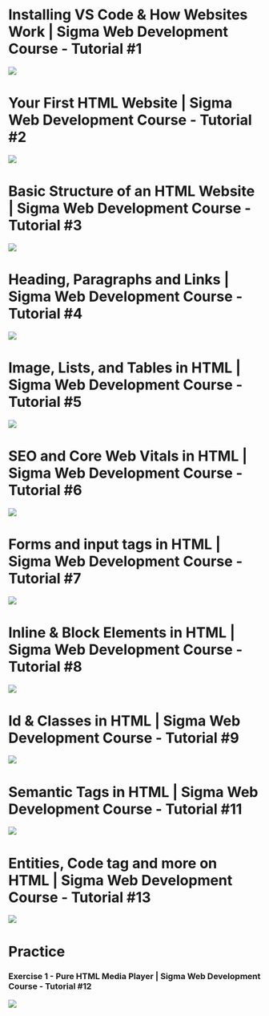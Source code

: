 <h1>Installing VS Code & How Websites Work | Sigma Web Development Course - Tutorial #1</h1>
<a href="https://youtu.be/tVzUXW6siu0?si=egEyZ7TER8TCotOI"><img src="https://github.com/user-attachments/assets/59117578-45fe-47eb-b213-3994695bd863"></a>
<br/>

<h1>Your First HTML Website | Sigma Web Development Course - Tutorial #2</h1>
<a href="https://youtu.be/kJEsTjH5mVg?si=YwUIm0wDOPH2oFMD"><img src="https://github.com/user-attachments/assets/644bf410-a22e-4996-96ab-c054ba793762"/></a>
<br/>

<h1>Basic Structure of an HTML Website | Sigma Web Development Course - Tutorial #3</h1>
<a href="https://youtu.be/tVzUXW6siu0?si=egEyZ7TER8TCotOI"><img src="https://github.com/user-attachments/assets/34613204-9880-4a3e-a025-b6c3555cfbef"/></a>
<br/>

<h1>Heading, Paragraphs and Links | Sigma Web Development Course - Tutorial #4 </h1>
<a href="ttps://youtu.be/nXba2-mgn1k?si=ilUm8Gygnm1-u3hZ"><img src="https://github.com/user-attachments/assets/1d8211f1-6819-4e2f-a069-42aebb3019ad"/></a>
<br/>

<h1>Image, Lists, and Tables in HTML | Sigma Web Development Course - Tutorial #5</h1>
<a href="https://youtu.be/nXba2-mgn1k?si=ilUm8Gygnm1-u3hZ"><img src="https://github.com/user-attachments/assets/cecedbd4-ef80-4523-b87e-7da7ed1e9c1a"></a>
<br/>

<h1>SEO and Core Web Vitals in HTML | Sigma Web Development Course - Tutorial #6</h1>
<a href="https://youtu.be/CyRlWlaJnTY?si=EdQjHVZJKRfy39b0"><img src="https://github.com/user-attachments/assets/6d013885-fce5-4d47-87ec-4270b5cac8bc"/></a>
<br/>

<h1>Forms and input tags in HTML | Sigma Web Development Course - Tutorial #7</h1>
<a href="https://youtu.be/tLBlhp0SA_0?si=NevwXZJDpFrtKfa5"><img src="https://github.com/user-attachments/assets/7054c44d-b316-4930-b5f3-c79edf981327)
"/></a>

<h1>Inline & Block Elements in HTML | Sigma Web Development Course - Tutorial #8</h1>
<a href="https://youtu.be/vnnlUCLfn6I?si=ztUHn6_v9VrHxSXh"><img src="https://github.com/user-attachments/assets/a97a52df-32c9-490f-8dce-14847e243281"/></a>
<br/>

<h1>Id & Classes in HTML | Sigma Web Development Course - Tutorial #9</h1>
<a href="https://youtu.be/vlAWzsGd-Yk?si=iGLyjfK9SGpOo2xB"><img src="https://github.com/user-attachments/assets/ec049dbd-98a5-4aa2-998c-64da2e823380"></a>

<h1>Semantic Tags in HTML | Sigma Web Development Course - Tutorial #11</h1>
<a href="https://youtu.be/fhoDRB53DwY?si=93Dy1AQUj9cujfzV"><img src="https://github.com/user-attachments/assets/8657ce88-1399-41f6-9f80-56cdee06e7d6"/></a>
<br/>

<h1>Entities, Code tag and more on HTML | Sigma Web Development Course - Tutorial #13</h1>
<a href="https://youtu.be/cvsbHZcDx8w?si=X91FgZYwdpCjYZeS"><img src="https://github.com/user-attachments/assets/9ce774ba-98b8-4380-b385-8da4584481f4"/></a>
<br/>

<h1>Practice</h1>
<h3>Exercise 1 - Pure HTML Media Player | Sigma Web Development Course - Tutorial #12</h3>
<a href="https://youtu.be/5xFRg_TzlAg?si=ujskRHiN-8piS13o"><img src="https://github.com/user-attachments/assets/42d02128-a89c-4576-9e8f-53b865068fbe"/></a>
<br/>
